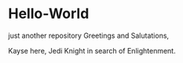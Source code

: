 # Hello-World
just another repository
Greetings and Salutations,

Kayse here, Jedi Knight in search of Enlightenment.
